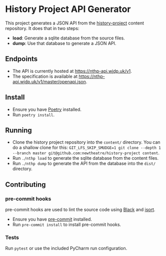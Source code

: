 # History Project API Generator

This project generates a JSON API from the [history-project](https://github.com/newtheatre/history-project) content repository. It does that in two steps:

- **load**: Generate a sqlite database from the source files.
- **dump**: Use that database to generate a JSON API.

## Endpoints

- The API is currently hosted at <https://nthp-api.wjdp.uk/v1>.
- The specification is available at <https://nthp-api.wjdp.uk/v1/master/openapi.json>.

## Install

- Ensure you have [Poetry](https://python-poetry.org/) installed.
- Run `poetry install`.

## Running

- Clone the history project repository into the `content/` directory. You can do a shallow clone for this: `GIT_LFS_SKIP_SMUDGE=1 git clone --depth 1 --branch master git@github.com:newtheatre/history-project content`.
- Run `./nthp load` to generate the sqlite database from the content files.
- Run `./nthp dump` to generate the API from the database into the `dist/` directory.

## Contributing

### pre-commit hooks

pre-commit hooks are used to lint the source code using [Black](https://black.readthedocs.io/en/stable/) and [isort](https://pycqa.github.io/isort/).

- Ensure you have [pre-commit](https://pre-commit.com/) installed.
- Run `pre-commit install` to install pre-commit hooks.

### Tests

Run `pytest` or use the included PyCharm run configuration.
